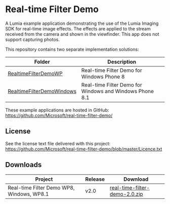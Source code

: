 Real-time Filter Demo
=====================

A Lumia example application demonstrating the use of the Lumia Imaging SDK for
real-time image effects. The effects are applied to the stream received from the
camera and shown in the viewfinder. This app does not support capturing photos.

This repository contains two separate implementation solutions:

| Folder | Description |
| ------ | ----------- |
| [RealtimeFilterDemoWP](https://github.com/Microsoft/real-time-filter-demo/tree/master/RealtimeFilterDemoWP) | Real-time Filter Demo for Windows Phone 8 |
| [RealtimeFilterDemoWindows](https://github.com/Microsoft/real-time-filter-demo/tree/master/RealtimeFilterDemoWindows) | Real-time Filter Demo for Windows and Windows Phone 8.1 |

These example applications are hosted in GitHub:
https://github.com/Microsoft/real-time-filter-demo/

License
-------

See the license text file delivered with this project:
https://github.com/Microsoft/real-time-filter-demo/blob/master/Licence.txt


Downloads
---------

| Project | Release | Download |
| ------- | --------| -------- |
| Real-time Filter Demo WP8, Windows, WP8.1 | v2.0 | [real-time-filter-demo-2.0.zip](https://github.com/Microsoft/real-time-filter-demo/archive/v2.0.zip) |
